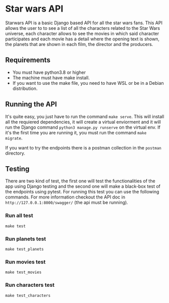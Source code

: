 # Star wars API

Starwars API is a basic Django based API for all the star wars fans. This API allows the user to to see a list of all the characters related to the Star Wars universe, each character allows to see the movies in which said character participates and each movie has a detail where the opening text is shown, the planets that are shown in each film, the director and the producers.

## Requirements
- You must have python3.8 or higher
- The machine must have make install.
- If you want to use the make file, you need to have WSL or be in a Debian distribution.

## Running the API

It's quite easy, you just have to run the command `make serve`. This will install all the requiered dependencies, it will create a virtual enviorment and it will run the Django command `python3 manage.py runserve` on the virtual env. If it's the first time you are running it, you must run the command `make migrate`.</br>

If you want to try the endpoints there is a postman collection in the `postman` directory.

## Testing

There are two kind of test, the first one will test the functionalities of the app using Django testing and the second one will make a black-box test of the endpoints using pytest. For running this test you can use the following commands. For more information checkout the API doc in `http://127.0.0.1:8000/swagger/` (the api must be running).

### Run all test
`make test`

### Run planets test
`make test_planets`

### Run movies test
`make test_movies`

### Run characters test
`make test_characters`

